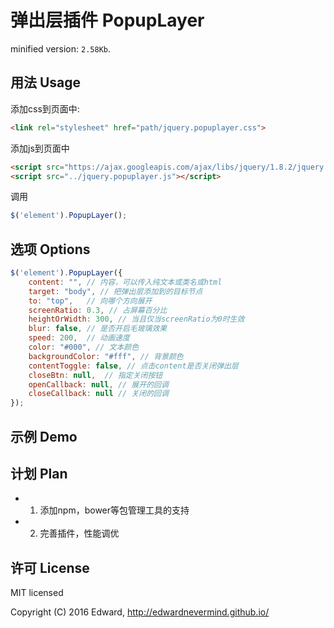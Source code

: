 # 弹出层插件 PopupLayer

minified version: ``2.58Kb``.

## 用法 Usage

添加css到页面中:

```html
<link rel="stylesheet" href="path/jquery.popuplayer.css">
```

添加js到页面中

```html
<script src="https://ajax.googleapis.com/ajax/libs/jquery/1.8.2/jquery.min.js"></script>
<script src="../jquery.popuplayer.js"></script>
```

调用
```javascript
$('element').PopupLayer();
```

## 选项 Options

```js
$('element').PopupLayer({
    content: "", // 内容，可以传入纯文本或类名或html
    target: "body", // 把弹出层添加到的目标节点
    to: "top",   // 向哪个方向展开
    screenRatio: 0.3, // 占屏幕百分比
    heightOrWidth: 300, // 当且仅当screenRatio为0时生效
    blur: false, // 是否开启毛玻璃效果
    speed: 200,  // 动画速度
    color: "#000", // 文本颜色
    backgroundColor: "#fff", // 背景颜色
    contentToggle: false, // 点击content是否关闭弹出层
    closeBtn: null,  // 指定关闭按钮
    openCallback: null, // 展开的回调
    closeCallback: null // 关闭的回调
});
```

## 示例 Demo

## 计划 Plan

+ 1. 添加npm，bower等包管理工具的支持
+ 2. 完善插件，性能调优

## 许可 License

MIT licensed

Copyright (C) 2016 Edward, http://edwardnevermind.github.io/

